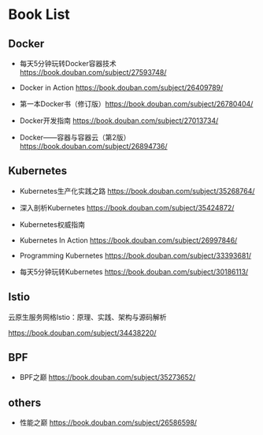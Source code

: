 # Book List

## Docker

- 每天5分钟玩转Docker容器技术 https://book.douban.com/subject/27593748/

- Docker in Action https://book.douban.com/subject/26409789/

- 第一本Docker书（修订版）https://book.douban.com/subject/26780404/

- Docker开发指南 https://book.douban.com/subject/27013734/

- Docker——容器与容器云（第2版）https://book.douban.com/subject/26894736/

## Kubernetes

- Kubernetes生产化实践之路 https://book.douban.com/subject/35268764/

- 深入剖析Kubernetes https://book.douban.com/subject/35424872/

- Kubernetes权威指南

- Kubernetes In Action https://book.douban.com/subject/26997846/

- Programming Kubernetes https://book.douban.com/subject/33393681/

- 每天5分钟玩转Kubernetes https://book.douban.com/subject/30186113/

## Istio

云原生服务网格Istio：原理、实践、架构与源码解析

https://book.douban.com/subject/34438220/

## BPF

- BPF之巅 https://book.douban.com/subject/35273652/

## others

- 性能之巅 https://book.douban.com/subject/26586598/
